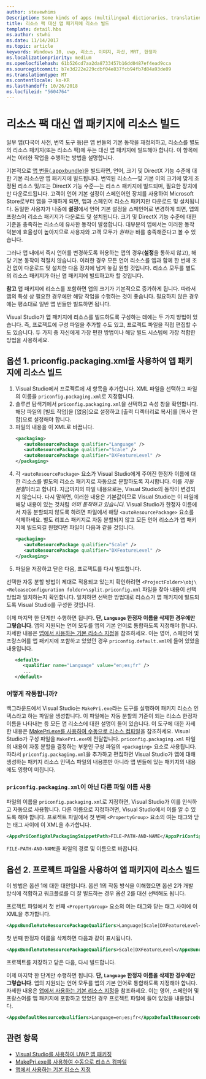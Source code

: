 ```yaml
---
author: stevewhims
Description: Some kinds of apps (multilingual dictionaries, translation tools, etc.) need to override the default behavior of an app bundle, and build resources into the app package instead of having them in separate resource packages. This topic explains how to do that.
title: 리소스 팩 대신 앱 패키지에 리소스 빌드
template: detail.hbs
ms.author: stwhi
ms.date: 11/14/2017
ms.topic: article
keywords: Windows 10, uwp, 리소스, 이미지, 자산, MRT, 한정자
ms.localizationpriority: medium
ms.openlocfilehash: 61b526cd7aa2da8733457b16dd0487ef4ead9cca
ms.sourcegitcommit: b7e3d222e229cdbf04e837fcb94fb7d84a93de09
ms.translationtype: MT
ms.contentlocale: ko-KR
ms.lasthandoff: 10/26/2018
ms.locfileid: "5604764"
---
```

# <a name="build-resources-into-your-app-package-instead-of-into-a-resource-pack"></a>리소스 팩 대신 앱 패키지에 리소스 빌드

일부 앱(다국어 사전, 번역 도구 등)은 앱 번들의 기본 동작을 재정의하고, 리소스를 별도의 리소스 패키지(또는 리소스 팩)에 두는 대신 앱 패키지에 빌드해야 합니다. 이 항목에서는 이러한 작업을 수행하는 방법을 설명합니다.

기본적으로 [앱 번들(.appxbundle)](../packaging/packaging-uwp-apps.md)을 빌드하면, 언어, 크기 및 DirectX 기능 수준에 대한 기본 리소스만 앱 패키지에 빌드됩니다. 번역된 리소스&mdash;및 기본 이외 크기에 맞게 조정된 리소스 및/또는 DirectX 기능 수준&mdash;는 리소스 패키지에 빌드되며, 필요한 장치에만 다운로드됩니다. 고객이 언어 기본 설정이 스페인어인 장치를 사용하여 Microsoft Store로부터 앱을 구매하게 되면, 앱과 스페인어 리소스 패키지만 다운로드 및 설치됩니다. 동일한 사용자가 나중에 **설정**에서 언어 기본 설정을 스페인어로 변경하게 되면, 앱의 프랑스어 리소스 패키지가 다운로드 및 설치됩니다. 크기 및 DirectX 기능 수준에 대한 기준을 충족하는 리소스에 유사한 동작이 발생합니다. 대부분의 앱에서는 이러한 동작 덕분에 효율성이 높아지므로 사용자와 고객 모두가 *원하는* 바를 충족해준다고 볼 수 있습니다.

그러나 앱 내에서 즉시 언어를 변경하도록 허용하는 앱의 경우(**설정**을 통하지 않고), 해당 기본 동작이 적절치 않습니다. 이러한 경우 모든 언어 리소스를 앱과 함께 한 번에 조건 없이 다운로드 및 설치한 다음 장치에 남겨 놓길 원할 것입니다. 리소스 모두를 별도의 리소스 패키지가 아닌 앱 패키지에 빌드하고자 할 것입니다.

**참고** 앱 패키지에 리소스를 포함하면 앱의 크기가 기본적으로 증가하게 됩니다. 따라서 앱의 특성 상 필요한 경우에만 해당 작업을 수행하는 것이 좋습니다. 필요하지 않은 경우에는 평소대로 일반 앱 번들만 빌드하면 됩니다.

Visual Studio가 앱 패키지에 리소스를 빌드하도록 구성하는 데에는 두 가지 방법이 있습니다. 즉, 프로젝트에 구성 파일을 추가할 수도 있고, 프로젝트 파일을 직접 편집할 수도 있습니다. 두 가지 중 자신에게 가장 편한 방법이나 해당 빌드 시스템에 가장 적합한 방법을 사용하세요.

## <a name="option-1-use-priconfigpackagingxml-to-build-resources-into-your-app-package"></a>옵션 1. priconfig.packaging.xml을 사용하여 앱 패키지에 리소스 빌드

1. Visual Studio에서 프로젝트에 새 항목을 추가합니다. XML 파일을 선택하고 파일의 이름을 `priconfig.packaging.xml`로 지정합니다.
2. 솔루션 탐색기에서 `priconfig.packaging.xml`을 선택하고 속성 창을 확인합니다. 해당 파일의 [빌드 작업]을 [없음]으로 설정하고 [출력 디렉터리로 복사]를 [복사 안 함]으로 설정해야 합니다.
3. 파일의 내용을 이 XML로 바꿉니다.
   ```xml
   <packaging>
      <autoResourcePackage qualifier="Language" />
      <autoResourcePackage qualifier="Scale" />
      <autoResourcePackage qualifier="DXFeatureLevel" />
   </packaging>
   ```
4. 각 `<autoResourcePackage>` 요소가 Visual Studio에게 주어진 한정자 이름에 대한 리소스를 별도의 리소스 패키지로 자동으로 분할하도록 지시합니다. 이를 *자동 분할*이라고 합니다. 지금까지의 파일 내용으로는, Visual Studio의 동작이 변경되지 않습니다. 다시 말하면, 이러한 내용은 기본값이므로 Visual Studio는 이 파일에 해당 내용이 있는 것처럼 *이미 동작하고 있습니다*. Visual Studio가 한정자 이름에서 자동 분할되지 않도록 하려면 파일에서 해당 `<autoResourcePackage>` 요소를 삭제하세요. 별도 리포스 패키지로 자동 분할되지 않고 모든 언어 리소스가 앱 패키지에 빌드되길 원했다면 파일이 다음과 같을 것입니다.
   ```xml
   <packaging>
      <autoResourcePackage qualifier="Scale" />
      <autoResourcePackage qualifier="DXFeatureLevel" />
   </packaging>
   ```
5. 파일을 저장하고 닫은 다음, 프로젝트를 다시 빌드합니다.

선택한 자동 분할 방법이 제대로 적용되고 있는지 확인하려면 `<ProjectFolder>\obj\<ReleaseConfiguration folder>\split.priconfig.xml` 파일을 찾아 내용이 선택 방법과 일치하는지 확인합니다. 일치하면 선택한 방법대로 리소스가 앱 패키지에 빌드되도록 Visual Studio를 구성한 것입니다.

이제 마지막 한 단계만 수행하면 됩니다. **단, `Language` 한정자 이름을 삭제한 경우에만 그렇습니다**. 앱의 지원되는 언어 모두를 앱의 기본 언어로 통합하도록 지정해야 합니다. 자세한 내용은 [앱에서 사용하는 기본 리소스 지정](specify-default-resources-installed.md)을 참조하세요. 이는 영어, 스페인어 및 프랑스어를 앱 패키지에 포함하고 있었던 경우 `priconfig.default.xml`에 들어 있었을 내용입니다.

```xml
   <default>
      <qualifier name="Language" value="en;es;fr" />
      ...
   </default>
```

### <a name="how-does-this-work"></a>어떻게 작동합니까?

백그라운드에서 Visual Studio는 `MakePri.exe`라는 도구를 실행하여 패키지 리소스 인덱스라고 하는 파일을 생성합니다. 이 파일에는 자동 분할의 기준이 되는 리소스 한정자 이름을 나타내는 등 모든 앱 리소스에 대한 설명이 들어 있습니다. 이 도구에 대한 자세한 내용은 [MakePri.exe를 사용하여 수동으로 리소스 컴파일](compile-resources-manually-with-makepri.md)을 참조하세요. Visual Studio가 구성 파일을 `MakePri.exe`에 전달합니다. `priconfig.packaging.xml` 파일의 내용이 자동 분할을 결정하는 부분인 구성 파일의 `<packaging>` 요소로 사용됩니다. 따라서 `priconfig.packaging.xml`을 추가하고 편집하면 Visual Studio가 앱에 대해 생성하는 패키지 리소스 인덱스 파일의 내용뿐만 아니라 앱 번들에 있는 패키지의 내용에도 영향이 미칩니다.

### <a name="using-a-different-file-name-than-priconfigpackagingxml"></a>`priconfig.packaging.xml`이 아닌 다른 파일 이름 사용

파일의 이름을 `priconfig.packaging.xml`로 지정하면, Visual Studio가 이를 인식하고 자동으로 사용합니다. 다른 이름으로 지정하려면, Visual Studio에서 이를 알 수 있도록 해야 합니다. 프로젝트 파일에서 첫 번째 `<PropertyGroup>` 요소의 여는 태그와 닫는 태그 사이에 이 XML을 추가합니다.

```xml
<AppxPriConfigXmlPackagingSnippetPath>FILE-PATH-AND-NAME</AppxPriConfigXmlPackagingSnippetPath>
```

`FILE-PATH-AND-NAME`을 파일의 경로 및 이름으로 바꿉니다.

## <a name="option-2-use-your-project-file-to-build-resources-into-your-app-package"></a>옵션 2. 프로젝트 파일을 사용하여 앱 패키지에 리소스 빌드

이 방법은 옵션 1에 대한 대안입니다. 옵션 1의 작동 방식을 이해했으면 옵션 2가 개발 방식에 적합하고 워크플로를 더 잘 빌드하는 경우 옵션 2를 대신 선택해도 됩니다.

프로젝트 파일에서 첫 번째 `<PropertyGroup>` 요소의 여는 태그와 닫는 태그 사이에 이 XML을 추가합니다.

```xml
<AppxBundleAutoResourcePackageQualifiers>Language|Scale|DXFeatureLevel</AppxBundleAutoResourcePackageQualifiers>
```

첫 번째 한정자 이름을 삭제하면 다음과 같이 표시됩니다.

```xml
<AppxBundleAutoResourcePackageQualifiers>Scale|DXFeatureLevel</AppxBundleAutoResourcePackageQualifiers>
```

프로젝트를 저장하고 닫은 다음, 다시 빌드합니다.

이제 마지막 한 단계만 수행하면 됩니다. **단, `Language` 한정자 이름을 삭제한 경우에만 그렇습니다**. 앱의 지원되는 언어 모두를 앱의 기본 언어로 통합하도록 지정해야 합니다. 자세한 내용은 [앱에서 사용하는 기본 리소스 지정](specify-default-resources-installed.md)을 참조하세요. 이는 영어, 스페인어 및 프랑스어를 앱 패키지에 포함하고 있었던 경우 프로젝트 파일에 들어 있었을 내용입니다.

```xml
<AppxDefaultResourceQualifiers>Language=en;es;fr</AppxDefaultResourceQualifiers>
```

## <a name="related-topics"></a>관련 항목

* [Visual Studio를 사용하여 UWP 앱 패키징](../packaging/packaging-uwp-apps.md)
* [MakePri.exe를 사용하여 수동으로 리소스 컴파일](compile-resources-manually-with-makepri.md)
* [앱에서 사용하는 기본 리소스 지정](specify-default-resources-installed.md)